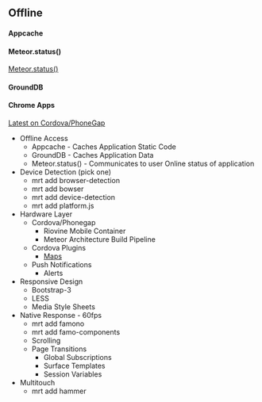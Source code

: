 ## Offline



#### Appcache 


#### Meteor.status()

[Meteor.status()](http://docs.meteor.com/#meteor_status)  


#### GroundDB


#### Chrome Apps

  
[Latest on Cordova/PhoneGap](https://groups.google.com/forum/#!searchin/meteor-talk/morten$20meteor$20architecture$20build/meteor-talk/sZLCHH1Hd3I/wyTf21_smzkJ)

- Offline Access  
  - Appcache - Caches Application Static Code  
  - GroundDB - Caches Application Data
  - Meteor.status() - Communicates to user Online status of application  
- Device Detection (pick one)  
  - mrt add browser-detection  
  - mrt add bowser  
  - mrt add device-detection  
  - mrt add platform.js  
- Hardware Layer  
  - Cordova/Phonegap  
    - Riovine Mobile Container  
    - Meteor Architecture Build Pipeline  
  - Cordova Plugins  
    - [Maps](https://github.com/wf9a5m75/phonegap-googlemaps-plugin)    
  - Push Notifications  
    - Alerts  
- Responsive Design  
  - Bootstrap-3  
  - LESS  
  - Media Style Sheets  
- Native Response - 60fps  
  - mrt add famono  
  - mrt add famo-components  
  - Scrolling  
  - Page Transitions  
    - Global Subscriptions  
    - Surface Templates  
    - Session Variables   
- Multitouch  
  - mrt add hammer  
